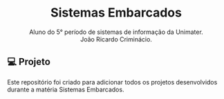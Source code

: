 <h1 align="center"> Sistemas Embarcados </h1>

<p align="center">
Aluno do 5° período de sistemas de informação da Unimater. <br>
João Ricardo Criminácio. 
</p>

## 💻 Projeto

Este repositório foi criado para adicionar todos os projetos desenvolvidos durante a matéria Sistemas Embarcados.
